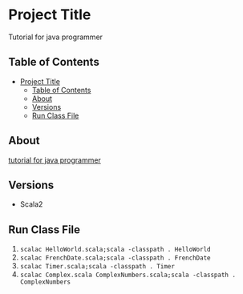 # Project Title

Tutorial for java programmer

## Table of Contents

- [Project Title](#project-title)
  - [Table of Contents](#table-of-contents)
  - [About](#about)
  - [Versions](#versions)
  - [Run Class File](#run-class-file)

## About

[tutorial for java programmer](https://docs.scala-lang.org/ja/tutorials/scala-for-java-programmers.html#)

## Versions

- Scala2

## Run Class File

1. `scalac HelloWorld.scala;scala -classpath . HelloWorld`
2. `scalac FrenchDate.scala;scala -classpath . FrenchDate`
3. `scalac Timer.scala;scala -classpath . Timer`
4. `scalac Complex.scala ComplexNumbers.scala;scala -classpath . ComplexNumbers`
